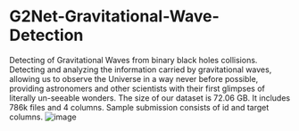 # G2Net-Gravitational-Wave-Detection
Detecting of Gravitational Waves from binary black holes collisions. Detecting and analyzing the information carried by gravitational waves, allowing us to observe the Universe in a way never before possible, providing astronomers and other scientists with their first glimpses of literally un-seeable wonders.
The size of our dataset is 72.06 GB.
It includes 786k files and 4 columns.
Sample submission consists of id and target columns.
![image](https://user-images.githubusercontent.com/104199980/173619940-fbbb0921-847c-4654-a40a-1c4de98a57d3.png)
